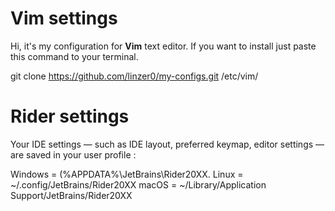 # Vim settings
Hi, it's my configuration for **Vim** text editor.
If you want to install just paste this command to your terminal.

git clone https://github.com/linzer0/my-configs.git /etc/vim/

# Rider settings

Your IDE settings — such as IDE layout, preferred keymap, editor settings — are saved in your user profile :

Windows = (%APPDATA%\JetBrains\Rider20XX.
Linux = ~/.config/JetBrains/Rider20XX
macOS = ~/Library/Application Support/JetBrains/Rider20XX

